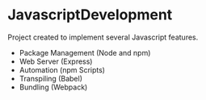 # JavascriptDevelopment
Project created to implement several Javascript features.

* Package Management (Node and npm)
* Web Server (Express)
* Automation (npm Scripts)
* Transpiling (Babel)
* Bundling (Webpack)

